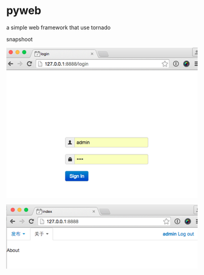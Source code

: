 # pyweb
a simple web framework that use tornado

snapshoot

![](./snapshoot/pyweb_1.png)

![](./snapshoot/pyweb_2.png)
